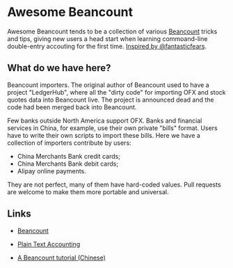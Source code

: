 # Awesome Beancount

Awesome Beancount tends to be a collection of various
[Beancount](http://furius.ca/beancount/) tricks and tips, giving new users a
head start when learning commoand-line double-entry accouting for the first
time. [Inspired by @fantasticfears](https://twitter.com/fantasticfears/status/705839852445683713).


## What do we have here?

Beancount importers. The original author of Beancount used to have a project
"LedgerHub", where all the "dirty code" for importing OFX and stock quotes data
into Beancount live. The project is announced dead and the code had been merged
back into Beancount.

Few banks outside North America support OFX. Banks and financial services in
China, for example, use their own private "bills" format. Users have to write
their own scripts to import these bills. Here we have a collection of importers
contribute by users:

- China Merchants Bank credit cards;
- China Merchants Bank debit cards;
- Alipay online payments.

They are not perfect, many of them have hard-coded values. Pull requests are
welcome to make them more portable and universal.


## Links

- [Beancount](http://furius.ca/beancount/)

- [Plain Text Accounting](http://plaintextaccounting.org/)

- [A Beancount tutorial (Chinese)](https://wzyboy.im/post/1063.html)

